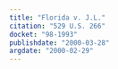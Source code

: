 ```yaml
---
title: "Florida v. J.L."
citation: "529 U.S. 266"
docket: "98-1993"
publishdate: "2000-03-28"
argdate: "2000-02-29"
---
```

